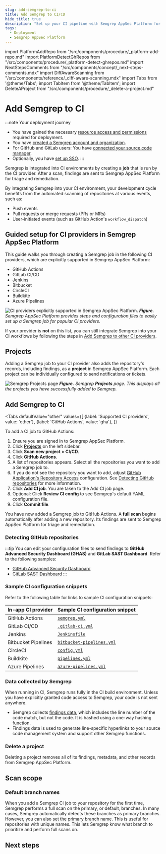```yaml
---
slug: add-semgrep-to-ci
title: Add Semgrep to CI/CD
hide_title: true
description: "Set up your CI pipeline with Semgrep AppSec Platform for centralized rule and findings management."
tags:
  - Deployment
  - Semgrep AppSec Platform
---
```


import PlatformAddRepo from "/src/components/procedure/_platform-add-repo.md"
import PlatformDetectGhRepos from "/src/components/procedure/_platform-detect-ghrepos.md"
import NextStepsComments from "/src/components/concept/_next-steps-comments.mdx"
import DiffAwareScanning from "/src/components/reference/_diff-aware-scanning.mdx"
import Tabs from '@theme/Tabs';
import TabItem from '@theme/TabItem';
import DeleteAProject from "/src/components/procedure/_delete-a-project.md"

# Add Semgrep to CI

:::note Your deployment journey
- You have gained the necessary [resource access and permissions](/deployment/checklist) required for deployment.
- You have [created a Semgrep account and organization](/deployment/create-account-and-orgs).
- For GitHub and GitLab users: You have [connected your source code manager](/deployment/connect-scm).
- Optionally, you have [set up SSO](/deployment/sso).
:::

Semgrep is integrated into CI environments by creating a **job** that is run by the CI provider. After a scan, findings are sent to Semgrep AppSec Platform for triage and remediation.

By integrating Semgrep into your CI environment, your development cycle benefits from the automated scanning of repositories at various events, such as:

- Push events
- Pull requests or merge requests (PRs or MRs)
- User-initiated events (such as GitHub Action's `workflow_dispatch`)

## Guided setup for CI providers in Semgrep AppSec Platform

This guide walks you through creating a Semgrep job in the following CI providers, which are explicitly supported in Semgrep AppSec Platform:

- GitHub Actions
- GitLab CI/CD
- Jenkins
- Bitbucket
- CircleCI
- Buildkite
- Azure Pipelines

![CI providers explicitly supported in Semgrep AppSec Platform.](/img/in-app-providers.png#md-width)
_**Figure**. Semgrep AppSec Platform provides steps and configuration files to easily set up a Semgrep job for popular CI providers._

If your provider is **not** on this list, you can still integrate Semgrep into your CI workflows by following the steps in [<i class="fa-regular fa-file-lines"></i> Add Semgrep to other CI providers](/deployment/add-semgrep-to-other-ci-providers).

## Projects

Adding a Semgrep job to your CI provider also adds the repository's records, including findings, as a **project** in Semgrep AppSec Platform. Each project can be individually configured to send notifications or tickets.

![Semgrep Projects page](/img/projects-page.png)
_**Figure.** Semgrep **Projects** page. This displays all the projects you have successfully added to Semgrep._

## Add Semgrep to CI

<Tabs
    defaultValue="other"
    values={[
    {label: 'Supported CI providers', value: 'other'},
    {label: 'GitHub Actions', value: 'gha'},
    ]}
>

<TabItem value='gha'>

To add a CI job to GitHub Actions:

1. Ensure you are signed in to Semgrep AppSec Platform.
1. Click **[Projects](https://semgrep.dev/orgs/-/projects)** on the left sidebar.
1. Click **Scan new project > CI/CD**.
1. Click **GitHub Actions**.
1. A list of repositories appears. Select all the repositories you want to add a Semgrep job to.
1. If you do not see the repository you want to add, adjust [<i class="fas fa-external-link fa-xs"></i> GitHub Application's Repository Access](https://github.com/settings/installations) configuration. See [Detecting GitHub repositories](#detecting-github-repositories) for more information.
1. Click **Add CI job**. You are taken to the Add CI job page.
1. Optional: Click **Review CI config** to see Semgrep's default YAML configuration file.
1. Click **Commit file**.

You have now added a Semgrep job to GitHub Actions. A **full scan** begins automatically after adding a new repository. Its findings are sent to Semgrep AppSec Platform for triage and remediation.

### Detecting GitHub repositories

<PlatformDetectGhRepos />

</TabItem>

<TabItem value="other">

<PlatformAddRepo />

</TabItem>
</Tabs>

:::tip
You can edit your configuration files to send findings to **GitHub Advanced Security Dashboard (GHAS)** and **GitLab SAST Dashboard**. Refer to the following samples:
- [GitHub Advanced Security Dashboard](/semgrep-ci/sample-ci-configs/#upload-findings-to-github-advanced-security-dashboard)
- [GitLab SAST Dashboard](/semgrep-ci/sample-ci-configs/#upload-findings-to-gitlab-security-dashboard)
:::

### Sample CI configuration snippets

Refer to the following table for links to sample CI configuration snippets:

| In-app CI provider   | Sample CI configuration snippet |
| :------------------- | :-----------------------------  |
| GitHub Actions       |  [`semgrep.yml`](/semgrep-ci/sample-ci-configs/#github-actions) |
| GitLab CI/CD         | [`.gitlab-ci.yml`](/semgrep-ci/sample-ci-configs/#gitlab-cicd) |
| Jenkins              | [`Jenkinsfile`](/semgrep-ci/sample-ci-configs/#jenkins) |
| Bitbucket Pipelines  | [`bitbucket-pipelines.yml`](/semgrep-ci/sample-ci-configs/#bitbucket-pipelines) |
| CircleCI             | [`config.yml`](/semgrep-ci/sample-ci-configs/#circleci) |
| Buildkite            | [`pipelines.yml`](/semgrep-ci/sample-ci-configs/#buildkite) |
| Azure Pipelines      | [`azure-pipelines.yml`](/semgrep-ci/sample-ci-configs/#azure-pipelines) |

### Data collected by Semgrep

When running in CI, Semgrep runs fully in the CI build environment. Unless you have explicitly granted code access to Semgrep, your code is not sent anywhere.

- Semgrep collects [findings data](/semgrep-ci/findings-ci), which includes the line number of the code match, but not the code. It is hashed using a one-way hashing function.
- Findings data is used to generate line-specific hyperlinks to your source code management system and support other Semgrep functions.

### Delete a project

Deleting a project removes all of its findings, metadata, and other records from Semgrep AppSec Platform.

<DeleteAProject />

## Scan scope

<DiffAwareScanning />

### Default branch names

When you add a Semgrep CI job to your repository for the first time, Semgrep performs a full scan on the primary, or default, branches. In many cases, Semgrep automatically detects these branches as primary branches. However, you can also [set the primary branch name](/deployment/primary-branch). This is useful for repositories with unique names. This lets Semgrep know what branch to prioritize and perform full scans on.

## Next steps

<NextStepsComments opening_phrase="For Jenkins users: Set up a separate CI job for diff-aware scans for"/>

<!-- After setting up PR comments:

1. (If applicable) Configure SCA scans
-> Core deployment is done at this point

2. Enterprise stuff
3. Other deployment environments
4. Set up notifications, ticketing, API, Devex
-->

<!--  Outline of other docs

2. GitHub actions branch protection
3. Other CI providers (environment variables set up) -->

<!-- Changes to existing

https://semgrep.dev/docs/semgrep-ci/running-semgrep-ci-with-semgrep-appsec-platform/#compatibility-of-environment-variables
-> maybe place these into sample CI configs? or separate thing entirely

-->
